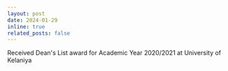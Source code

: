 ```yaml
---
layout: post
date: 2024-01-29
inline: true
related_posts: false
---
```

Received Dean's List award for Academic Year 2020/2021 at University of Kelaniya
